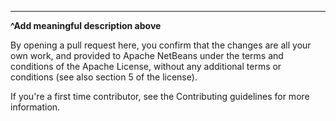






---
**^Add meaningful description above**

By opening a pull request here, you confirm that the changes are all your own work, and provided to Apache NetBeans under the terms and conditions of the Apache License, without any additional terms or conditions (see also section 5 of the license).

If you're a first time contributor, see the Contributing guidelines for more information.
